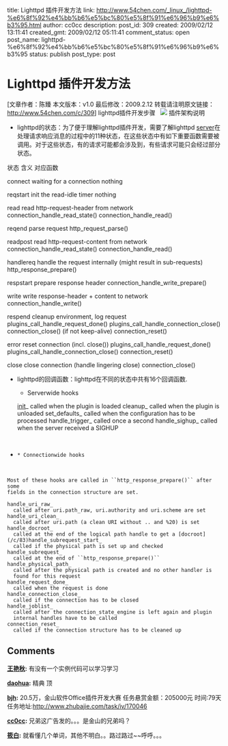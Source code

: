 title: Lighttpd 插件开发方法 
link: http://www.54chen.com/_linux_/lighttpd-%e6%8f%92%e4%bb%b6%e5%bc%80%e5%8f%91%e6%96%b9%e6%b3%95.html
author: cc0cc
description: 
post_id: 309
created: 2009/02/12 13:11:41
created_gmt: 2009/02/12 05:11:41
comment_status: open
post_name: lighttpd-%e6%8f%92%e4%bb%b6%e5%bc%80%e5%8f%91%e6%96%b9%e6%b3%95
status: publish
post_type: post

# Lighttpd 插件开发方法 

[文章作者：陈臻 本文版本：v1.0 最后修改：2009.2.12 转载请注明原文链接：<http://www.54chen.com/c/309>] lighttpd插件开发步骤   ![](/wp-content/uploads/2009/02/1.gif) 插件架构说明 

  * lighttpd的状态：为了便于理解lighttpd插件开发，需要了解lighttpd [server](/c/406)在处理请求响应消息的过程中的11种状态，在这些状态中有如下重要函数需要被调用。对于这些状态，有的请求可能都会涉及到，有些请求可能只会经过部分状态。

状态
含义
对应函数

connect
waiting for a connection
nothing

reqstart
init the read-idle timer
nothing

read
read http-request-header from network
connection_handle_read_state() connection_handle_read()

reqend
parse request
http_request_parse()

readpost
read http-request-content from network
connection_handle_read_state() connection_handle_read()

handlereq
handle the request internally (might result in sub-requests)
http_response_prepare()

respstart
prepare response header
connection_handle_write_prepare()

write
write response-header + content to network
connection_handle_write()

respend
cleanup environment, log request
plugins_call_handle_request_done() plugins_call_handle_connection_close() connection_close() (if not keep-alive) connection_reset()

error
reset connection (incl. close())
plugins_call_handle_request_done() plugins_call_handle_connection_close() connection_reset()

close
close connection (handle lingering close)
connection_close()

  * lighttpd的回调函数：lighttpd在不同的状态中共有16个回调函数. 
    * Serverwide hooks
    
    
    [init](/c/216)_
      called when the plugin is loaded
    cleanup_
      called when the plugin is unloaded
    set_defaults_
      called when the configuration has to be processed
    handle_trigger_
      called once a second
    handle_sighup_
      called when the server received a SIGHUP

  

  *     * Connectionwide hooks
  
    
    
    Most of these hooks are called in ``http_response_prepare()`` after some
    fields in the connection structure are set.
    
    handle_uri_raw_
      called after uri.path_raw, uri.authority and uri.scheme are set
    handle_uri_clean_
      called after uri.path (a clean URI without .. and %20) is set
    handle_docroot_
      called at the end of the logical path handle to get a [docroot](/c/83)handle_subrequest_start_
      called if the physical path is set up and checked
    handle_subrequest_
      called at the end of ``http_response_prepare()``
    handle_physical_path_
      called after the physical path is created and no other handler is
      found for this request
    handle_request_done_
      called when the request is done
    handle_connection_close_
      called if the connection has to be closed
    handle_joblist_
      called after the connection_state_engine is left again and plugin
      internal handles have to be called
    connection_reset_
      called if the connection structure has to be cleaned up

## Comments

**[王艳秋](#172 "2009-02-12 18:56:36"):** 有没有一个实例代码可以学习学习

**[daohua](#174 "2009-02-13 16:33:09"):** 精典 顶

**[bjh](#12048 "2009-12-11 15:24:06"):** 20.5万，金山软件Office插件开发大赛 任务悬赏金额：205000元 时间:79天 任务地址:http://www.zhubajie.com/task/iv/170046

**[cc0cc](#12049 "2009-12-11 16:34:25"):** 兄弟这广告发的。。。是金山的兄弟吗？

**[筱白](#12054 "2009-12-14 17:37:30"):** 就看懂几个单词，其他不明白。。路过路过~~呼呼。。。

